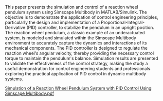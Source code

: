 This paper presents the simulation and control of a reaction wheel pendulum system using Simscape Multibody in MATLAB/Simulink. The objective is to demonstrate the application of control engineering principles, particularly the design and implementation of a Proportional-Integral-Derivative (PID) controller, to stabilize the pendulum in an upright position. The reaction wheel pendulum, a classic example of an underactuated system, is modeled and simulated within the Simscape Multibody environment to accurately capture the dynamics and interactions of its mechanical components. The PID controller is designed to regulate the reaction wheel's angular velocity, thereby providing the necessary control torque to maintain the pendulum's balance. Simulation results are presented to validate the effectiveness of the control strategy, making the study a useful demonstration for control engineering students and professionals exploring the practical application of PID control in dynamic multibody systems. 

[Simulation of a Reaction Wheel Pendulum System with PID Control Using Simscape Multibody.pdf](https://github.com/user-attachments/files/17046702/Simulation.of.a.Reaction.Wheel.Pendulum.System.with.PID.Control.Using.Simscape.Multibody.pdf)
